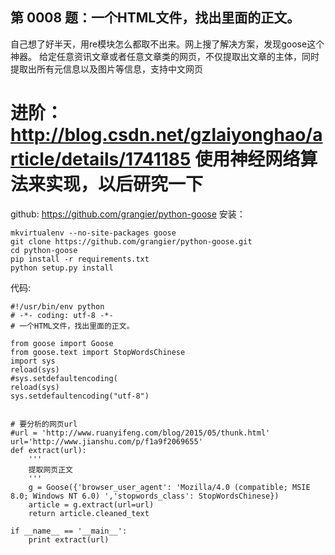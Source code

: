 ## 第 0008 题：一个HTML文件，找出里面的正文。

自己想了好半天，用re模块怎么都取不出来。网上搜了解决方案，发现goose这个神器。
给定任意资讯文章或者任意文章类的网页，不仅提取出文章的主体，同时提取出所有元信息以及图片等信息，支持中文网页

# 进阶：http://blog.csdn.net/gzlaiyonghao/article/details/1741185 使用神经网络算法来实现，以后研究一下

github: https://github.com/grangier/python-goose
安装：
```
mkvirtualenv --no-site-packages goose
git clone https://github.com/grangier/python-goose.git
cd python-goose
pip install -r requirements.txt
python setup.py install
```

代码:
```
#!/usr/bin/env python
# -*- coding: utf-8 -*-
# 一个HTML文件，找出里面的正文。

from goose import Goose
from goose.text import StopWordsChinese
import sys
reload(sys)
#sys.setdefaultencoding(
reload(sys)
sys.setdefaultencoding("utf-8")


# 要分析的网页url
#url = 'http://www.ruanyifeng.com/blog/2015/05/thunk.html'
url='http://www.jianshu.com/p/f1a9f2069655'
def extract(url):
    '''
    提取网页正文
    '''
    g = Goose({'browser_user_agent': 'Mozilla/4.0 (compatible; MSIE 8.0; Windows NT 6.0) ','stopwords_class': StopWordsChinese})
    article = g.extract(url=url)
    return article.cleaned_text

if __name__ == '__main__':
    print extract(url)

```
